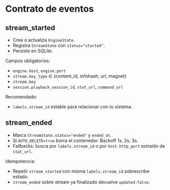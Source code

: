 
# Contrato de eventos

## stream_started
- Crea o actualiza `EngineState`.
- Registra `StreamState` con `status="started"`.
- Persiste en SQLite.

Campos obligatorios:
- `engine.host`, `engine.port`
- `stream.key_type` ∈ {content_id, infohash, url, magnet}
- `stream.key`
- `session.playback_session_id`, `stat_url`, `command_url`

Recomendado:
- `labels.stream_id` estable para relacionar con tu sistema.

## stream_ended
- Marca `StreamState.status="ended"` y `ended_at`.
- Si `AUTO_DELETE=true` borra el contenedor. Backoff 1s, 2s, 3s.
- Fallbacks: busca por `labels.stream_id` o por `host.http_port` extraído de `stat_url`.

Idempotencia:
- Repetir `stream_started` con misma `labels.stream_id` sobrescribe estado.
- `stream_ended` sobre stream ya finalizado devuelve `updated:false`.

